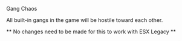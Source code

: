 Gang Chaos

All built-in gangs in the game will be hostile toward each other. 

** No changes need to be made for this to work with ESX Legacy **
